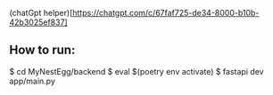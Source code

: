 (chatGpt helper)[https://chatgpt.com/c/67faf725-de34-8000-b10b-42b3025ef837]


## How to run:

$ cd MyNestEgg/backend
$ eval $(poetry env activate)
$ fastapi dev app/main.py
